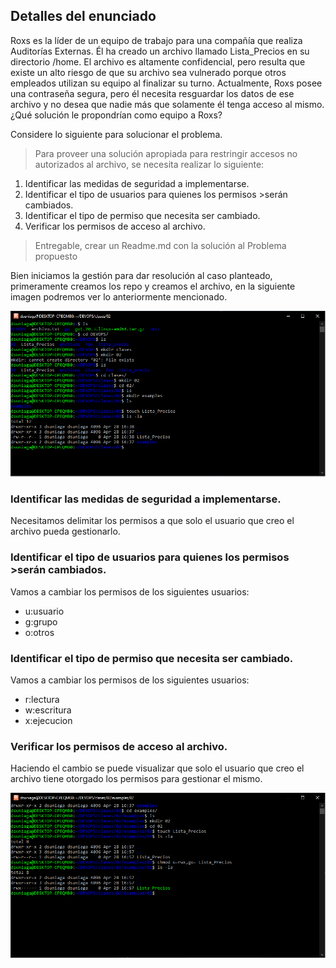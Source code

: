 ## Detalles del enunciado

Roxs es la líder de un equipo de trabajo para una compañía que realiza Auditorías Externas. Él ha creado un archivo llamado Lista_Precios en su directorio /home. El archivo es altamente confidencial, pero resulta que existe un alto riesgo de que su archivo sea vulnerado porque otros empleados utilizan su equipo al finalizar su turno. Actualmente, Roxs posee una contraseña segura, pero él necesita resguardar los datos de ese archivo y no desea que nadie más que solamente él tenga acceso al mismo. ¿Qué solución le propondrían como equipo a Roxs?

Considere lo siguiente para solucionar el problema.

>Para proveer una solución apropiada para restringir accesos no autorizados al archivo, se necesita realizar lo siguiente:

1.  Identificar las medidas de seguridad a implementarse.
2.  Identificar el tipo de usuarios para quienes los permisos >serán cambiados.
3.  Identificar el tipo de permiso que necesita ser cambiado.
4.  Verificar los permisos de acceso al archivo.

>Entregable, crear un Readme.md con la solución al Problema propuesto

Bien iniciamos la gestión para dar resolución al caso planteado, primeramente creamos los repo y creamos el archivo, en la siguiente imagen podremos ver lo anteriormente mencionado. 

![Creacion archivo y enrutado](images/1.png "Creación")

### Identificar las medidas de seguridad a implementarse.

Necesitamos delimitar los permisos a que solo el usuario que creo el archivo pueda gestionarlo. 

### Identificar el tipo de usuarios para quienes los permisos >serán cambiados.

Vamos a cambiar los permisos de los siguientes usuarios: 

* u:usuario
* g:grupo
* o:otros

### Identificar el tipo de permiso que necesita ser cambiado.

Vamos a cambiar los permisos de los siguientes usuarios: 

* r:lectura
* w:escritura
* x:ejecucion

### Verificar los permisos de acceso al archivo.

Haciendo el cambio se puede visualizar que solo el usuario que creo el archivo tiene otorgado los permisos para gestionar el mismo. 

![Verificacion de permisos ](images/2.png "Verificacion")